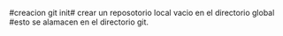 #creacion
git init# crear un reposotorio local vacio en el directorio global
#esto se alamacen en el directorio git.
